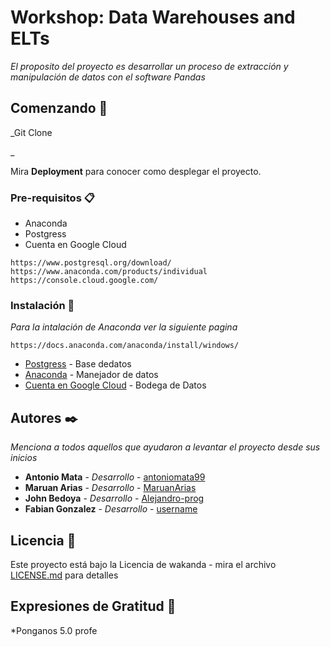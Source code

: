 # Workshop: Data Warehouses and ELTs

_El proposito del proyecto es desarrollar un proceso de extracción y manipulación de datos con el software Pandas_

## Comenzando 🚀

_Git Clone

_

Mira **Deployment** para conocer como desplegar el proyecto.


### Pre-requisitos 📋

* Anaconda
* Postgress
* Cuenta en Google Cloud

```
https://www.postgresql.org/download/
https://www.anaconda.com/products/individual
https://console.cloud.google.com/
```

### Instalación 🔧

_Para la intalación de Anaconda ver la siguiente pagina_


```
https://docs.anaconda.com/anaconda/install/windows/
```




* [Postgress](https://www.postgresql.org/download/) - Base dedatos
* [Anaconda](https://www.anaconda.com/products/individual) - Manejador de datos
* [Cuenta en Google Cloud](https://console.cloud.google.com/) - Bodega de Datos


## Autores ✒️

_Menciona a todos aquellos que ayudaron a levantar el proyecto desde sus inicios_

* **Antonio Mata** - *Desarrollo* - [antoniomata99](https://www.instagram.com/p/CNeBkr5LV2AXzRnMBqmk0VYHFYfjlLU_EGZ7Mo0/)
* **Maruan Arias** - *Desarrollo* - [MaruanArias](https://www.xnxx.com/video-vkknv3b/bob_esponja_cancion_sad)
* **John Bedoya** - *Desarrollo* - [Alejandro-prog](https://www.youtube.com/watch?v=NsK0rq4ZTMg)
* **Fabian Gonzalez** - *Desarrollo* - [username](github.com)



## Licencia 📄

Este proyecto está bajo la Licencia de wakanda - mira el archivo [LICENSE.md](LICENSE.md) para detalles

## Expresiones de Gratitud 🎁

*Ponganos 5.0 profe 

